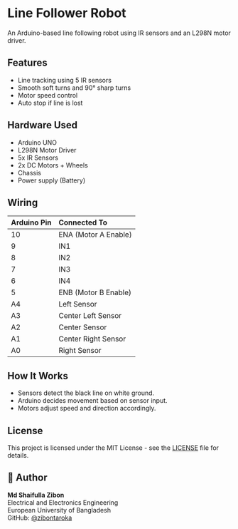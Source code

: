 # Line Follower Robot

An Arduino-based line following robot using IR sensors and an L298N motor driver.

## Features
- Line tracking using 5 IR sensors
- Smooth soft turns and 90° sharp turns
- Motor speed control
- Auto stop if line is lost

## Hardware Used
- Arduino UNO
- L298N Motor Driver
- 5x IR Sensors
- 2x DC Motors + Wheels
- Chassis
- Power supply (Battery)

## Wiring
| Arduino Pin | Connected To |
|:------------|:-------------|
| 10          | ENA (Motor A Enable) |
| 9           | IN1 |
| 8           | IN2 |
| 7           | IN3 |
| 6           | IN4 |
| 5           | ENB (Motor B Enable) |
| A4          | Left Sensor |
| A3          | Center Left Sensor |
| A2          | Center Sensor |
| A1          | Center Right Sensor |
| A0          | Right Sensor |

## How It Works
- Sensors detect the black line on white ground.
- Arduino decides movement based on sensor input.
- Motors adjust speed and direction accordingly.

## License
This project is licensed under the MIT License - see the [LICENSE](LICENSE) file for details.

## 🧠 Author  
**Md Shaifulla Zibon**  
Electrical and Electronics Engineering  
European University of Bangladesh  
GitHub: [@zibontaroka](https://github.com/zibontaroka)
